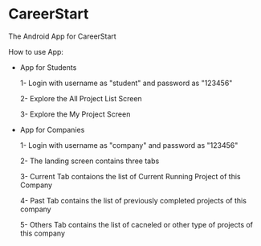 # CareerStart
 The Android App for CareerStart
 
 
 How to use App:
 
 - App for Students
 
 
    1- Login with username as "student" and password as "123456"
    
    
    2- Explore the All Project List Screen
    
    
    3- Explore the My Project Screen
    
    
    
    
    
 - App for Companies
 
 
    1- Login with username as "company" and password as "123456"
    
    
    2- The landing screen contains three tabs
    
    
    3- Current Tab contaions the list of Current Running Project of this Company
    
    
    4- Past Tab contains the list of previously completed projects of this company
    
    
    5- Others Tab contains the list of cacneled or other type of projects of this company
    
    
